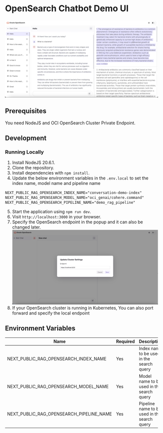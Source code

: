 # OpenSearch Chatbot Demo UI

![demo](./docs/images/demo.png)

## Prerequisites

You need NodeJS and OCI OpenSearch Cluster Private Endpoint. 

## Development

### Running Locally

1. Install NodeJS 20.6.1.
2. Clone the repository.
3. Install dependencies with `npm install`.
4. Update the below environment variables in the ```.env.local``` to set the index name, model name and pipeline name
```
NEXT_PUBLIC_RAG_OPENSEARCH_INDEX_NAME="conversation-demo-index"
NEXT_PUBLIC_RAG_OPENSEARCH_MODEL_NAME="oci_genai/cohere.command"
NEXT_PUBLIC_RAG_OPENSEARCH_PIPELINE_NAME="demo_rag_pipeline"
```
5. Start the application using `npm run dev`.
6. Visit `http://localhost:3000` in your browser.
7. Specify the OpenSearch endpoint in the popup and it can also be changed later.
![OpenSearch Cluster Settings](./docs/images/cluster_settings.png)
8. If your OpenSearch cluster is running in Kubernetes, You can also port forward and specify the local endpoint


## Environment Variables

| Name                                     | Required | Description                                  | Default Value            |
|------------------------------------------|----------|----------------------------------------------|--------------------------|
| NEXT_PUBLIC_RAG_OPENSEARCH_INDEX_NAME    | Yes      | Index name to be used in the search query    |                          |
| NEXT_PUBLIC_RAG_OPENSEARCH_MODEL_NAME    | Yes      | Model name to be used in the search query    | oci_genai/cohere.command |
| NEXT_PUBLIC_RAG_OPENSEARCH_PIPELINE_NAME | Yes      | Pipeline name to be used in the search query |                          |

